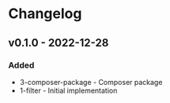 # Changelog

## v0.1.0 - 2022-12-28

### Added

- 3-composer-package - Composer package
- 1-filter - Initial implementation
